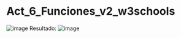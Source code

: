 # Act_6_Funciones_v2_w3schools
![image](https://github.com/user-attachments/assets/e20dd333-5a42-4ac4-b353-5e51dcfbe9ee)
Resultado:
![image](https://github.com/user-attachments/assets/f2a83621-47da-4ac4-bd30-70774e7ea26d)

